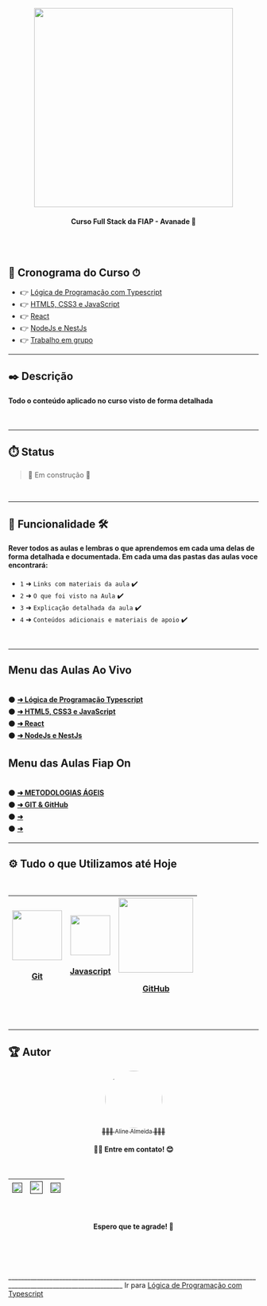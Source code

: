 <div align="center">

  [<img src="https://www.avanade.com/-/media/logo/share-avanade-logo.jpg?la=pt-br&ver=1" width=400>](https://www.reprograma.com.br) 
  </br>
  <h4>Curso Full Stack da FIAP - Avanade 🧡</h4>

</div>
</br>
</br>

## 🏁 Cronograma do Curso ⏱
 
  * 👉 [Lógica de Programação com Typescript](https://github.com/AlineAlmeida85/Curso-Full-Stack-FIAP-Avanade/tree/main/AoVivo/1%20-%20L%C3%B3gica%20de%20Programa%C3%A7%C3%A3o%20Typescript)
  * 👉 [HTML5, CSS3 e JavaScript](https://github.com/AlineAlmeida85/Curso-Full-Stack-FIAP-Avanade/tree/main/AoVivo/2%20-%20HTML5%2C%20CSS3%20e%20JavaScript)
  * 👉 [React](https://github.com/AlineAlmeida85/Curso-Full-Stack-FIAP-Avanade/tree/main/AoVivo/3%20-%20React)
  * 👉 [NodeJs e NestJs](https://github.com/AlineAlmeida85/Curso-Full-Stack-FIAP-Avanade/tree/main/AoVivo/4%20-%20NodeJs%20e%20NestJs)
  * 👉 [Trabalho em grupo](#)


___
## ✒️ Descrição

#### Todo o conteúdo aplicado no curso visto de forma detalhada

</br>

___
## ⏱️ Status

>  🚧 Em construção 🚧

</br>

___
## 🔨 Funcionalidade 🛠️
#### Rever todos as aulas e lembras o que aprendemos em cada uma delas de forma detalhada e documentada. Em cada uma das pastas das aulas voce encontrará:

- `1` ➜ `Links com materiais da aula`  ✔️
- `2` ➜ `O que foi visto na Aula` ✔️
- `3` ➜ `Explicação detalhada da aula` ✔️
- `4` ➜ `Conteúdos adicionais e materiais de apoio` ✔️

</br>

___

## Menu das Aulas Ao Vivo
  <div>
    <h4></h4><br/>
    ⚫️ <a href="https://github.com/AlineAlmeida85/Curso-Full-Stack-FIAP-Avanade/tree/main/AoVivo/1%20-%20L%C3%B3gica%20de%20Programa%C3%A7%C3%A3o%20Typescript"><strong> ➜ Lógica de Programação Typescript</strong></a> <br/>
    ⚫️ <a href="https://github.com/AlineAlmeida85/Curso-Full-Stack-FIAP-Avanade/tree/main/AoVivo/2%20-%20HTML5%2C%20CSS3%20e%20JavaScript"><strong> ➜ HTML5, CSS3 e JavaScript</strong></a><br/>
    ⚫️ <a href="https://github.com/AlineAlmeida85/Curso-Full-Stack-FIAP-Avanade/tree/main/AoVivo/3%20-%20React"><strong> ➜ React</strong></a><br/>
    ⚫️ <a href="https://github.com/AlineAlmeida85/Curso-Full-Stack-FIAP-Avanade/tree/main/AoVivo/4%20-%20NodeJs%20e%20NestJs"><strong> ➜ NodeJs e NestJs</strong></a><br/>      
  </div>

## Menu das Aulas Fiap On
  <div>
    <h4></h4><br/>
    ⚫️ <a href="https://github.com/AlineAlmeida85/Curso-Full-Stack-FIAP-Avanade/tree/main/FiapOn/METODOLOGIAS%20%C3%81GEIS"><strong> ➜ METODOLOGIAS ÁGEIS</strong></a> <br/>
    ⚫️ <a href="https://github.com/AlineAlmeida85/Curso-Full-Stack-FIAP-Avanade/tree/main/FiapOn/RESPONSIVE%20WEB%20DEVELOPMENT/6%20-%20GIT%20%26%20GitHub"><strong> ➜ GIT & GitHub</strong></a><br/>
    ⚫️ <a href=""><strong> ➜ </strong></a><br/>
    ⚫️ <a href=""><strong> ➜ </strong></a><br/>      
  </div>

___
## ⚙️ Tudo o que Utilizamos até Hoje

<br>
<div align="center">

| [<img src="https://seeklogo.com/images/G/git-bash-logo-B6475E8359-seeklogo.com.png" width=100><br><h4>Git</h4>](https://git-scm.com/) | [<img src="https://cdn.iconscout.com/icon/free/png-256/javascript-3629449-3031512.png" width=80><br><h4>Javascript</h4>](https://www.javascript.com/) | [<img src="https://logosmarcas.net/wp-content/uploads/2020/12/GitHub-Logo.png" width=150><br><h4>GitHub</h4>](https://github.com/) |
| :---: | :---: | :---: |
</div>
<br>

___
## 🏆 Autor 

<div align="center">

  [<img src="https://avatars.githubusercontent.com/u/99259131?v=4" width=115 style=border-radius:50%><br><sub>👩🏽‍💻 Aline Almeida 👩🏽‍🎓</sub>](https://github.com/AlineAlmeida85) 

  <h4>👋🏽 Entre em contato! 😊</h4><br>

| [<img src="https://play-lh.googleusercontent.com/KSuaRLiI_FlDP8cM4MzJ23ml3og5Hxb9AapaGTMZ2GgR103mvJ3AAnoOFz1yheeQBBI" width=20><br>]() | [<img src="https://seeklogo.com/images/W/whatsapp-icon-logo-BDC0A8063B-seeklogo.com.png" width=25><br>]() |  [<img src="https://cdn-icons-png.flaticon.com/512/174/174857.png" width=20><br>]() |
| :---: | :---: | :---: |

<br>
<h4> Espero que te agrade! 🙏</h4>
<br>
</div>
<br>
<br>



__________________________________________________________________________________________________________________ Ir para [Lógica de Programação com Typescript](https://github.com/AlineAlmeida85/Curso-Full-Stack-FIAP-Avanade/tree/main/AoVivo/1%20-%20L%C3%B3gica%20de%20Programa%C3%A7%C3%A3o%20Typescript)







